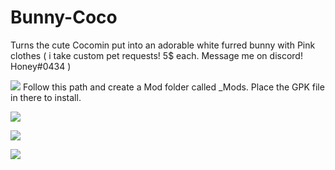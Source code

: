 # Bunny-Coco
Turns the cute Cocomin put into an adorable white furred bunny with Pink clothes ( i take custom pet requests! 5$ each. Message me on discord! Honey#0434 )

![](https://i.gyazo.com/b86bd2b6ce0d73565fe005fbf3e84773.png) Follow this path and create a Mod folder called _Mods. Place the GPK file in there to install.

![](https://i.gyazo.com/2bda1efb5849835daa530012a07bb308.png)

![](https://i.gyazo.com/f6202e24f6aba606a844632045752083.png)

![](https://i.gyazo.com/d17d91f1c40bb99203f2ad1721836a32.png)
